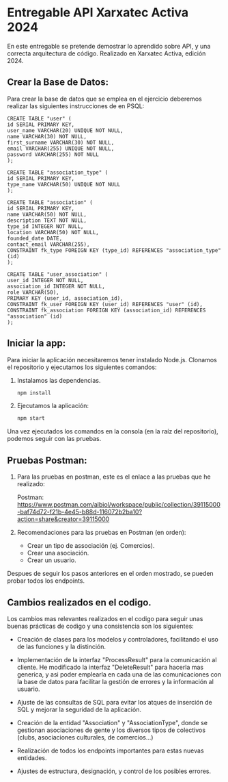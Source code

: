 # Entregable API Xarxatec Activa 2024

En este entregable se pretende demostrar lo aprendido sobre API, y una correcta arquitectura de código. Realizado en Xarxatec Activa, edición 2024.

## Crear la Base de Datos:

Para crear la base de datos que se emplea en el ejercicio deberemos realizar las siguientes instrucciones de en PSQL:

    CREATE TABLE "user" (
    id SERIAL PRIMARY KEY,
    user_name VARCHAR(20) UNIQUE NOT NULL,
    name VARCHAR(30) NOT NULL,
    first_surname VARCHAR(30) NOT NULL,
    email VARCHAR(255) UNIQUE NOT NULL,
    password VARCHAR(255) NOT NULL
    );

    CREATE TABLE "association_type" (
    id SERIAL PRIMARY KEY,
    type_name VARCHAR(50) UNIQUE NOT NULL
    );

    CREATE TABLE "association" (
    id SERIAL PRIMARY KEY,
    name VARCHAR(50) NOT NULL,
    description TEXT NOT NULL,
    type_id INTEGER NOT NULL,
    location VARCHAR(50) NOT NULL,
    founded_date DATE,
    contact_email VARCHAR(255),
    CONSTRAINT fk_type FOREIGN KEY (type_id) REFERENCES "association_type" (id)
    );

    CREATE TABLE "user_association" (
    user_id INTEGER NOT NULL,
    association_id INTEGER NOT NULL,
    role VARCHAR(50),
    PRIMARY KEY (user_id, association_id),
    CONSTRAINT fk_user FOREIGN KEY (user_id) REFERENCES "user" (id),
    CONSTRAINT fk_association FOREIGN KEY (association_id) REFERENCES "association" (id)
    );
    
## Iniciar la app:

Para iniciar la aplicación necesitaremos tener instalado Node.js. Clonamos el repositorio y ejecutamos los siguientes comandos:

 1. Instalamos las dependencias.

    ```bash
    npm install
    ```

2. Ejecutamos la aplicación:

    ```bash
    npm start
    ```

Una vez ejecutados los comandos en la consola (en la raíz del repositorio), podemos seguir con las pruebas.

## Pruebas Postman:

1. Para las pruebas en postman, este es el enlace a las pruebas que he realizado:

    Postman: <https://www.postman.com/albiol/workspace/public/collection/39115000-baf74d72-f21b-4e45-b88d-116072b2ba10?action=share&creator=39115000>

2. Recomendaciones para las pruebas en Postman (en orden):

    - Crear un tipo de associación (ej. Comercios).
    - Crear una asociación.
    - Crear un usuario.

Despues de seguir los pasos anteriores en el orden mostrado, se pueden probar todos los endpoints.

## Cambios realizados en el codigo.

Los cambios mas relevantes realizados en el codigo para seguir unas buenas prácticas de codigo y una consistencia son los siguientes:

- Creación de clases para los modelos y controladores, facilitando el uso de las funciones y la distinción.

- Implementación de la interfaz "ProcessResult" para la comunicación al cliente. He modificado la interfaz "DeleteResult" para hacerla mas generica, y asi poder emplearla en cada una de las comunicaciones con la base de datos para facilitar la gestión de errores y la información al usuario.

- Ajuste de las consultas de SQL para evitar los atques de inserción de SQL y mejorar la seguridad de la aplicación.

- Creación de la entidad "Association" y "AssociationType", donde se gestionan asociaciones de gente y los diversos tipos de colectivos (clubs, asociaciones culturales, de comercios...)

- Realización de todos los endpoints importantes para estas nuevas entidades.

- Ajustes de estructura, designación, y control de los posibles errores.